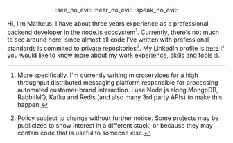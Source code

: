                                     
<p align="center">
    :see_no_evil: :hear_no_evil: :speak_no_evil:
</p>

  Hi, I'm Matheus. I have about three years experience as a professional backend developer in the node.js ecosystem[^1]. Currently, there's not much to see around here, since almost all code I've written with professional standards is commited to private repositories[^2]. My LinkedIn profile is [here](https://www.linkedin.com/in/matheus-deister/) if you would like to know more about my work experience, skills and tools :).
  
  
  
  [^1]: More specifically, I'm currently writing microservices for a  high throughput distributed messaging platform responsible for processing automated customer-brand interaction. I use Node.js along MongoDB, RabbitMQ, Kafka and Redis (and also many 3rd party APIs) to make this happen.
  [^2]: Policy subject to change without further notice. Some projects may be publicized to show interest in a different stack, or because they may contain code that is useful to someone else.

